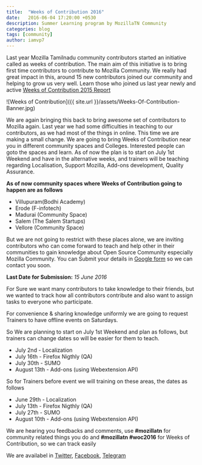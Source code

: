 ```yaml
---
title:  "Weeks of Contribution 2016"
date:   2016-06-04 17:20:00 +0530
description: Summer Learning program by MozillaTN Community
categories: blog
tags: [community]
author: iamvp7
---
```

Last year Mozilla Tamilnadu community contributors started an initiative  called as weeks of contribution. The main aim of this initiative is to bring first time contributors to contribute to Mozilla Community. We really had great impact in this, around 15 new contributors joined our community and helping to grow us very well. Learn those who joined us last year newly and active [Weeks of Contribution 2015 Report](https://viswaprasathks.wordpress.com/2015/09/06/weeks-of-contribution-impact-on-me-community-part-3/) 

![Weeks of Contribution]({{ site.url }}/assets/Weeks-Of-Contribution-Banner.jpg)

We are again bringing this back to bring awesome set of contributors to Mozilla again. Last year we had some difficulties in teaching to our contributors, as we had most of the things in online. This time we are making a small change. We are going to bring Weeks of Contribution near you in different community spaces  and Colleges. Interested people can goto the spaces and learn. As of now the plan is to start on July 1st Weekend and have in the alternative weeks, and trainers will be teaching regarding Localisation, Support Mozilla, Add-ons development, Quality Assurance. 

**As of now community spaces where Weeks of Contribution going to happen are as follows**
- Villupuram(Bodhi Academy)
- Erode (F-infotech)
- Madurai (Community Space)
- Salem (The Salem Startups)
- Vellore (Community Space)

But we are not going to restrict with these places alone, we are inviting contributors who can come forward to teach and help other in their communities to gain knowledge about Open Source Community especially Mozilla Community. You can Submit your details in [Google form](http://goo.gl/forms/h4ScnTIGFVDOOpH73) so we can contact you soon.

**Last Date for Submission:** *15 June 2016*

For Sure we want many contributors to take knowledge to their friends, but we wanted to track how all contributors contribute and also want to assign tasks to everyone who participate.

For convenience & sharing knowledge uniformly we are going to request Trainers to have offline events on Saturdays.

So We are planning to start on July 1st Weekend and plan as follows, but trainers can change dates so will be easier for them to teach.

- July 2nd - Localization
- July 16th - Firefox Nigthly (QA)
- July 30th - SUMO
-  August 13th - Add-ons (using Webextension API)

So for Trainers before event we will training on these areas, the dates as follows

- June 29th - Localization
- July 13th - Firefox Nigthly (QA)
- July 27th - SUMO
- August 10th - Add-ons (using Webextension API)

We are hearing you feedbacks and comments, use **#mozillatn** for community related things you do and **#mozillatn #woc2016** for Weeks of Contribution, so we can track easily

We are availabel in [Twitter](https://twitter.com/mozillatn), [Facebook](https://www.facebook.com/MozillaTN/), [Telegram](https://telegram.me/mozillatn)
